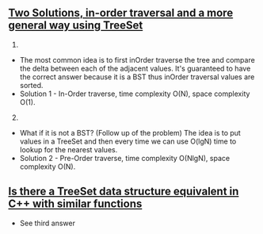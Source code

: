 ## [Two Solutions, in-order traversal and a more general way using TreeSet](https://leetcode.com/problems/minimum-absolute-difference-in-bst/discuss/99905/Two-Solutions-in-order-traversal-and-a-more-general-way-using-TreeSet)
  1.
   * The most common idea is to first inOrder traverse the tree and compare the delta between each of the adjacent values. It's guaranteed to have the correct answer because it is a BST thus inOrder traversal values are sorted.
   * Solution 1 - In-Order traverse, time complexity O(N), space complexity O(1).
  2.
   * What if it is not a BST? (Follow up of the problem) The idea is to put values in a TreeSet and then every time we can use O(lgN) time to lookup for the nearest values.
   * Solution 2 - Pre-Order traverse, time complexity O(NlgN), space complexity O(N).

## [Is there a TreeSet data structure equivalent in C++ with similar functions](https://stackoverflow.com/questions/50078250/is-there-a-treeset-data-structure-equivalent-in-c-with-similar-functions)
  * See third answer
